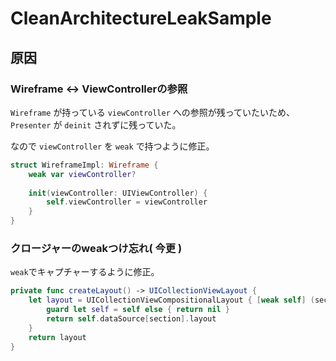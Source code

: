 # CleanArchitectureLeakSample

## 原因
### Wireframe <-> ViewControllerの参照  
`Wireframe` が持っている `viewController` への参照が残っていたいため、
`Presenter` が `deinit` されずに残っていた。

なので `viewController` を `weak` で持つように修正。

```Swift
struct WireframeImpl: Wireframe {
    weak var viewController?
    
    init(viewController: UIViewController) {
        self.viewController = viewController
    }
}
```

### クロージャーのweakつけ忘れ( 今更 )
`weak`でキャプチャーするように修正。

```Swift
private func createLayout() -> UICollectionViewLayout {
    let layout = UICollectionViewCompositionalLayout { [weak self] (section, _) -> NSCollectionLayoutSection? in
        guard let self = self else { return nil }
        return self.dataSource[section].layout
    }
    return layout
}
```
